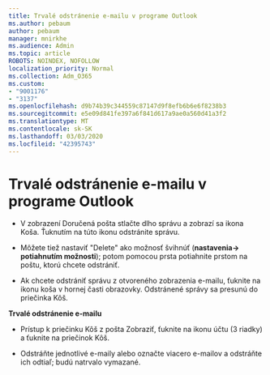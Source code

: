 ```yaml
---
title: Trvalé odstránenie e-mailu v programe Outlook
ms.author: pebaum
author: pebaum
manager: mnirkhe
ms.audience: Admin
ms.topic: article
ROBOTS: NOINDEX, NOFOLLOW
localization_priority: Normal
ms.collection: Adm_O365
ms.custom:
- "9001176"
- "3137"
ms.openlocfilehash: d9b74b39c344559c87147d9f8efb6b6e6f8238b3
ms.sourcegitcommit: e5e09d841fe397a6f841d617a9ae0a560d41a3f2
ms.translationtype: MT
ms.contentlocale: sk-SK
ms.lasthandoff: 03/03/2020
ms.locfileid: "42395743"
---
```

# <a name="permanently-delete-an-email-in-outlook"></a>Trvalé odstránenie e-mailu v programe Outlook

- V zobrazení Doručená pošta stlačte dlho správu a zobrazí sa ikona Koša. Ťuknutím na túto ikonu odstránite správu.

- Môžete tiež nastaviť "Delete" ako možnosť švihnúť (**nastavenia-> potiahnutím možnosti**); potom pomocou prsta potiahnite prstom na poštu, ktorú chcete odstrániť. 

- Ak chcete odstrániť správu z otvoreného zobrazenia e-mailu, ťuknite na ikonu koša v hornej časti obrazovky. Odstránené správy sa presunú do priečinka Kôš. 

**Trvalé odstránenie e-mailu**

- Prístup k priečinku Kôš z pošta Zobraziť, ťuknite na ikonu účtu (3 riadky) a ťuknite na priečinok Kôš.

- Odstráňte jednotlivé e-maily alebo označte viacero e-mailov a odstráňte ich odtiaľ; budú natrvalo vymazané.